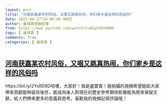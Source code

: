 ```yaml
---
layout: post
title: "河南获嘉某农村风俗，又唱又跳真热闹，你们家乡是这样的风俗吗"
date: 2022-08-27T10:00:06.000Z
author: 盧保貴視覺影像
from: https://www.youtube.com/watch?v=8CpU3OnW9Nk
tags: [ 盧保貴 ]
comments: True
categories: [ 盧保貴 ]
---
```

<!--1661594406000-->
[河南获嘉某农村风俗，又唱又跳真热闹，你们家乡是这样的风俗吗](https://www.youtube.com/watch?v=8CpU3OnW9Nk)
------

<div>
https://bit.ly/2YsRD8D哈嘍，大家好！我是盧寶貴！我拍攝的視頻希望能給大家帶來貢獻能夠留存後世，能成為後人對現在的歷史參考期待影像能為將來保留文獻，給人們帶來更多的意義與思考。喜歡我的視頻記得評論哦！
</div>
